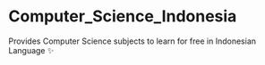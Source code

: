 # Computer_Science_Indonesia
Provides Computer Science subjects to learn for free in Indonesian Language ✨

